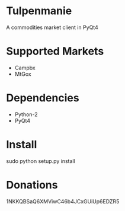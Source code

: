 Tulpenmanie
===========
A commodities market client in PyQt4

Supported Markets
=================
 - Campbx
 - MtGox

Dependencies
============
 - Python-2
 - PyQt4

Install
=======
sudo python setup.py install

Donations
=========
1NKKQBSaQ6XMViwC46b4JCxGUiUp6EDZR5
